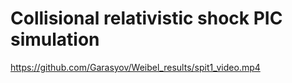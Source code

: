 # Collisional relativistic shock PIC simulation

https://github.com/Garasyov/Weibel_results/spit1_video.mp4
